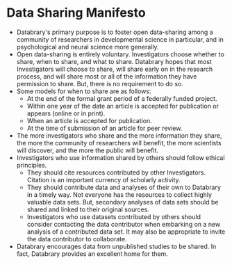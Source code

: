 
# Data Sharing Manifesto  

- Databrary's primary purpose is to foster open data-sharing among a community of researchers in developmental science in particular, and in psychological and neural science more generally.
- Open data-sharing is entirely voluntary. Investigators choose whether to share, when to share, and what to share. Databrary hopes that most Investigators will choose to share, will share early on in the research process, and will share most or all of the information they have permission to share. But, there is no requirement to do so.
- Some models for when to share are as follows:
  - At the end of the formal grant period of a federally funded project.
  - Within one year of the date an article is accepted for publication or appears (online or in print).
  - When an article is accepted for publication.
  - At the time of submission of an article for peer review.
- The more investigators who share and the more information they share, the more the community of researchers will benefit, the more scientists will discover, and the more the public will benefit.
- Investigators who use information shared by others should follow ethical principles.
  - They should cite resources contributed by other Investigators. Citation is an important currency of scholarly activity.
  - They should contribute data and analyses of their own to Databrary in a timely way. Not everyone has the resources to collect highly valuable data sets. But, secondary analyses of data sets should be shared and linked to their original sources.
  - Investigators who use datasets contributed by others should consider contacting the data contributor when embarking on a new analysis of a contributed data set. It may also be appropriate to invite the data contributor to collaborate.
- Databrary encourages data from unpublished studies to be shared. In fact, Databrary provides an excellent home for them.
